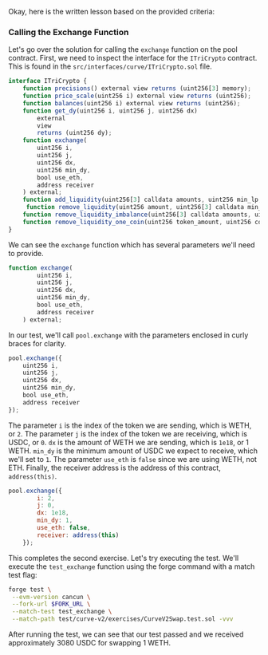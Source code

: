 Okay, here is the written lesson based on the provided criteria:

### Calling the Exchange Function

Let's go over the solution for calling the `exchange` function on the pool contract.  First, we need to inspect the interface for the `ITriCrypto` contract.  This is found in the `src/interfaces/curve/ITriCrypto.sol` file.

```javascript
interface ITriCrypto {
    function precisions() external view returns (uint256[3] memory);
    function price_scale(uint256 i) external view returns (uint256);
    function balances(uint256 i) external view returns (uint256);
    function get_dy(uint256 i, uint256 j, uint256 dx)
        external
        view
        returns (uint256 dy);
    function exchange(
        uint256 i,
        uint256 j,
        uint256 dx,
        uint256 min_dy,
        bool use_eth,
        address receiver
    ) external;
    function add_liquidity(uint256[3] calldata amounts, uint256 min_lp, bool use_eth, address receiver) external returns(uint256 lp);
     function remove_liquidity(uint256 amount, uint256[3] calldata min_amounts, bool use_eth, address receiver) external returns(uint256[3] memory);
    function remove_liquidity_imbalance(uint256[3] calldata amounts, uint256 max_burn, bool use_eth, address receiver) external returns(uint256[3] memory);
    function remove_liquidity_one_coin(uint256 token_amount, uint256 coin_index, uint256 min_amount, bool use_eth, address receiver) external returns(uint256[3] memory);
}
```

We can see the `exchange` function which has several parameters we'll need to provide.

```javascript
function exchange(
        uint256 i,
        uint256 j,
        uint256 dx,
        uint256 min_dy,
        bool use_eth,
        address receiver
    ) external;
```

In our test, we'll call `pool.exchange` with the parameters enclosed in curly braces for clarity.

```javascript
pool.exchange({
    uint256 i,
    uint256 j,
    uint256 dx,
    uint256 min_dy,
    bool use_eth,
    address receiver
});
```

The parameter `i` is the index of the token we are sending, which is WETH, or `2`. The parameter `j` is the index of the token we are receiving, which is USDC, or `0`. `dx` is the amount of WETH we are sending, which is `1e18`, or 1 WETH. `min_dy` is the minimum amount of USDC we expect to receive, which we'll set to `1`. The parameter `use_eth` is `false` since we are using WETH, not ETH. Finally, the receiver address is the address of this contract, `address(this)`.

```javascript
pool.exchange({
        i: 2,
        j: 0,
        dx: 1e18,
        min_dy: 1,
        use_eth: false,
        receiver: address(this)
    });
```

This completes the second exercise. Let's try executing the test.  We'll execute the `test_exchange` function using the forge command with a match test flag:

```bash
forge test \
 --evm-version cancun \
 --fork-url $FORK_URL \
 --match-test test_exchange \
 --match-path test/curve-v2/exercises/CurveV2Swap.test.sol -vvv
```

After running the test, we can see that our test passed and we received approximately 3080 USDC for swapping 1 WETH.
